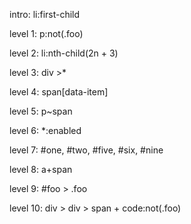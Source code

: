 intro: li:first-child

level 1: p:not(.foo)

level 2: li:nth-child(2n + 3)

level 3: div >*

level 4: span[data-item]

level 5: p~span

level 6: *:enabled

level 7: #one, #two, #five, #six, #nine

level 8: a+span

level 9: #foo > .foo

level 10: div > div > span + code:not(.foo)